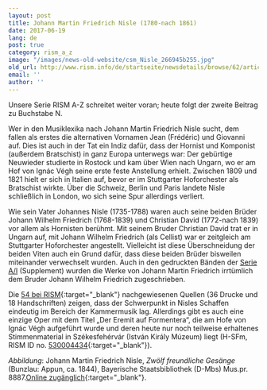 ```yaml
---
layout: post
title: Johann Martin Friedrich Nisle (1780-nach 1861)
date: 2017-06-19
lang: de
post: true
category: rism_a_z
image: "/images/news-old-website/csm_Nisle_266945b255.jpg"
old_url: http://www.rism.info/de/startseite/newsdetails/browse/62/article/64/johann-martin-friedrich-nisle-1780-after-1861.html
email: ''
author: ''
---
```



Unsere Serie RISM A-Z schreitet weiter voran; heute folgt der zweite Beitrag zu Buchstabe N.

Wer in den Musiklexika nach Johann Martin Friedrich Nisle sucht, dem fallen als erstes die alternativen Vornamen Jean (Frédéric) und Giovanni auf. Dies ist auch in der Tat ein Indiz dafür, dass der Hornist und Komponist (außerdem Bratschist) in ganz Europa unterwegs war: Der gebürtige Neuwieder studierte in Rostock und kam über Wien nach Ungarn, wo er am Hof von Ignác Végh seine erste feste Anstellung erhielt. Zwischen 1809 und 1821 hielt er sich in Italien auf, bevor er im Stuttgarter Hoforchester als Bratschist wirkte. Über die Schweiz, Berlin und Paris landete Nisle schließlich in London, wo sich seine Spur allerdings verliert.

Wie sein Vater Johannes Nisle (1735-1788) waren auch seine beiden Brüder Johann Wilhelm Friedrich (1768-1839) und Christian David (1772-nach 1839) vor allem als Hornisten berühmt. Mit seinem Bruder Christian David trat er in Ungarn auf, mit Johann Wilhelm Friedrich (als Cellist) war er zeitgleich am Stuttgarter Hoforchester angestellt. Vielleicht ist diese Überschneidung der beiden Viten auch ein Grund dafür, dass diese beiden Brüder bisweilen miteinander verwechselt wurden. Auch in den gedruckten Bänden der [Serie A/I](/de/publikationen.html#c41) (Supplement) wurden die Werke von Johann Martin Friedrich irrtümlich dem Bruder Johann Wilhelm Friedrich zugeschrieben.



Die [54 bei RISM](https://opac.rism.info/metaopac/search?View=rism&q=117022381){:target="_blank"} nachgewiesenen Quellen (36 Drucke und 18 Handschriften) zeigen, dass der Schwerpunkt in Nisles Schaffen eindeutig im Bereich der Kammermusik lag. Allerdings gibt es auch eine einzige Oper mit dem Titel „Der Eremit auf Formentera“, die am Hofe von Ignác Végh aufgeführt wurde und deren heute nur noch teilweise erhaltenes Stimmenmaterial in Székesfehérvár (István Király Múzeum) liegt (H-SFm, RISM ID no. [530004434](https://opac.rism.info/search?id=530004434){:target="_blank"}).

_Abbildung_: Johann Martin Friedrich Nisle, _Zwölf freundliche Gesänge_ (Bunzlau: Appun, ca. 1844), Bayerische Staatsbibliothek (D-Mbs) Mus.pr. 8887.[Online zugänglich](https://opacplus.bsb-muenchen.de/Vta2/bsb11161810/bsb:BV007853769){:target="_blank"}.



